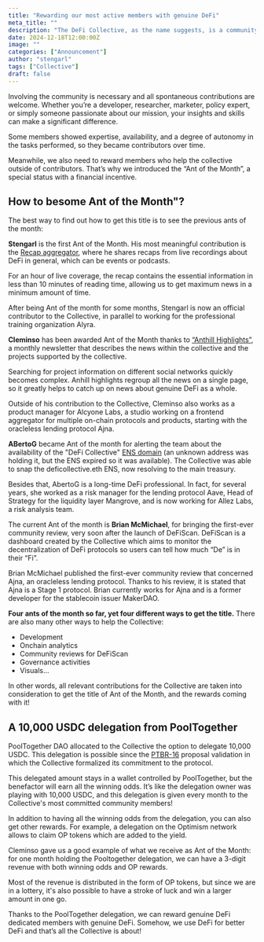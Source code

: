 ```yaml
---
title: "Rewarding our most active members with genuine DeFi"
meta_title: ""
description: "The DeFi Collective, as the name suggests, is a community-driven organization. Therefore, involving the community is necessary and all spontaneous contributions are welcome."
date: 2024-12-18T12:00:00Z
image: ""
categories: ["Announcement"]
author: "stengarl"
tags: ["Collective"]
draft: false
---
```

Involving the community is necessary and all spontaneous contributions are welcome. Whether you’re a developer, researcher, marketer, policy expert, or simply someone passionate about our mission, your insights and skills can make a significant difference.

Some members showed expertise, availability, and a degree of autonomy in the tasks performed, so they became contributors over time.

Meanwhile, we also need to reward members who help the collective outside of contributors. That’s why we introduced the “Ant of the Month”, a special status with a financial incentive.

## How to besome Ant of the Month"?

The best way to find out how to get this title is to see the previous ants of the month:

**Stengarl** is the first Ant of the Month. His most meaningful contribution is the [Recap aggregator](https://deficollective.notion.site/Recap-Aggregator-461447ece7ff4de784a225aff61b2849?pvs=4), where he shares recaps from live recordings about DeFi in general, which can be events or podcasts. 

For an hour of live coverage, the recap contains the essential information in less than 10 minutes of reading time, allowing us to get maximum news in a minimum amount of time.

After being Ant of the month for some months, Stengarl is now an official contributor to the Collective, in parallel to working for the professional training organization Alyra.

**Cleminso** has been awarded Ant of the Month thanks to [“Anthill Highlights”](https://defic.substack.com/p/defi-collective-05-anthill-highlight), a monthly newsletter that describes the news within the collective and the projects supported by the collective.

Searching for project information on different social networks quickly becomes complex. Anhill highlights regroup all the news on a single page, so it greatly helps to catch up on news about genuine DeFi as a whole.

Outside of his contribution to the Collective, Cleminso also works as a product manager for Alcyone Labs, a studio working on a frontend aggregator for multiple on-chain protocols and products, starting with the oracleless lending protocol Ajna.

**ABertoG** became Ant of the month for alerting the team about the availability of the "DeFi Collective" [ENS domain](https://ens.domains/) (an unknown address was holding it, but the ENS expired so it was available). The Collective was able to snap the deficollective.eth ENS, now resolving to the main treasury.

Besides that, AbertoG is a long-time DeFi professional. In fact, for several years, she worked as a risk manager for the lending protocol Aave, Head of Strategy for the liquidity layer Mangrove, and is now working for Allez Labs, a risk analysis team.

The current Ant of the month is **Brian McMichael**, for bringing the first-ever community review, very soon after the launch of DeFiScan. DeFiScan is a dashboard created by the Collective which aims to monitor the decentralization of DeFi protocols so users can tell how much “De” is in their “Fi”.

Brian McMichael published the first-ever community review that concerned Ajna, an oracleless lending protocol. Thanks to his review, it is stated that Ajna is a Stage 1 protocol. Brian currently works for Ajna and is a former developer for the stablecoin issuer MakerDAO.

**Four ants of the month so far, yet four different ways to get the title.** There are also many other ways to help the Collective:
* Development
* Onchain analytics
* Community reviews for DeFiScan
* Governance activities
* Visuals...
  
In other words, all relevant contributions for the Collective are taken into consideration to get the title of Ant of the Month, and the rewards coming with it!

## A 10,000 USDC delegation from PoolTogether

PoolTogether DAO allocated to the Collective the option to delegate 10,000 USDC. This delegation is possible since the [PTBR-16](https://gov.pooltogether.com/t/rfc-v2-ptbr-16-the-defi-collective/3231) proposal validation in which the Collective formalized its commitment to the protocol.

This delegated amount stays in a wallet controlled by PoolTogether, but the benefactor will earn all the winning odds. It’s like the delegation owner was playing with 10,000 USDC, and this delegation is given every month to the Collective's most committed community members!

In addition to having all the winning odds from the delegation, you can also get other rewards. For example, a delegation on the Optimism network allows to claim OP tokens which are added to the yield.

Cleminso gave us a good example of what we receive as Ant of the Month: for one month holding the Pooltogether delegation, we can have a 3-digit revenue with both winning odds and OP rewards.

Most of the revenue is distributed in the form of OP tokens, but since we are in a lottery, it's also possible to have a stroke of luck and win a larger amount in one go.

Thanks to the PoolTogether delegation, we can reward genuine DeFi dedicated members with genuine DeFi. Somehow, we use DeFi for better DeFi and that’s all the Collective is about!
